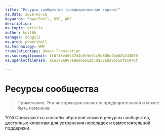```yaml
---
title: "Ресурсы сообщества (предварительная версия)"
ms.date: 2016-05-16
keywords: PowerShell, DSC, WMF
description: 
ms.topic: article
author: keithb
manager: dongill
ms.prod: powershell
ms.technology: WMF
translationtype: Human Translation
ms.sourcegitcommit: 1f6f18e46537d4b9f5e64c9e808e46e82b2d3050
ms.openlocfilehash: a1e178e907a9edbe652b5da32ad286550f95076f

---
```


# Ресурсы сообщества #
> Примечание. Эта информация является предварительной и может быть изменена.


`TODO` Описываются способы обратной связи и ресурсы сообщества, доступные клиентам для устранения неполадок и самостоятельной поддержки.



<!--HONumber=Aug16_HO3-->


